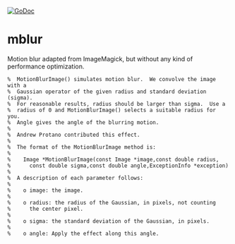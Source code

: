 [![GoDoc](https://godoc.org/github.com/KarpelesLab/mblur?status.svg)](https://godoc.org/github.com/KarpelesLab/mblur)

# mblur

Motion blur adapted from ImageMagick, but without any kind of performance optimization.

```
%  MotionBlurImage() simulates motion blur.  We convolve the image with a
%  Gaussian operator of the given radius and standard deviation (sigma).
%  For reasonable results, radius should be larger than sigma.  Use a
%  radius of 0 and MotionBlurImage() selects a suitable radius for you.
%  Angle gives the angle of the blurring motion.
%
%  Andrew Protano contributed this effect.
%
%  The format of the MotionBlurImage method is:
%
%    Image *MotionBlurImage(const Image *image,const double radius,
%      const double sigma,const double angle,ExceptionInfo *exception)
%
%  A description of each parameter follows:
%
%    o image: the image.
%
%    o radius: the radius of the Gaussian, in pixels, not counting
%      the center pixel.
%
%    o sigma: the standard deviation of the Gaussian, in pixels.
%
%    o angle: Apply the effect along this angle.
```
